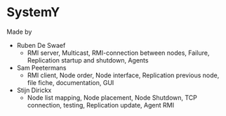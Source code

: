 # SystemY

Made by
- Ruben De Swaef
	- RMI server, Multicast, RMI-connection between nodes, Failure, Replication startup and shutdown, Agents
- Sam Peetermans
	- RMI client, Node order, Node interface, Replication previous node, file fiche, documentation, GUI
- Stijn Dirickx
	- Node list mapping, Node placement, Node Shutdown, TCP connection, testing, Replication update, Agent RMI
